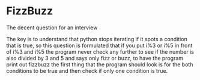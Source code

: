 # FizzBuzz
The decent question for an interview

The key is to understand that python stops iterating if it spots a condition that is true, so this question is formulated that if you put i%3 or i%5 in front of i%3 and i%5 the program never check any further to see if the number is also divided by 3 and 5 and says only fizz or buzz, to have the program print out fizzbuzz the first thing that the program should look is for the both conditions to be true and then check if only one condition is true.
